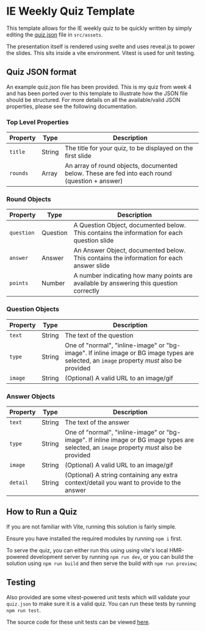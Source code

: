 # IE Weekly Quiz Template

This template allows for the IE weekly quiz to be quickly written by simply editing the [quiz.json](./src/assets/quiz.json) file in `src/assets`.

The presentation itself is rendered using svelte and uses reveal.js to power the slides. This sits inside a vite environment. Vitest is used for unit testing.

## Quiz JSON format

An example quiz.json file has been provided. This is my quiz from week 4 and has been ported over to this template to illustrate how the JSON file should be structured. For more details on all the available/valid JSON properties, please see the following documentation.

### Top Level Properties

| Property | Type         | Description                                                                                    |
| -------- | ------------ | ---------------------------------------------------------------------------------------------- |
| `title`  | String       | The title for your quiz, to be displayed on the first slide                                    |
| `rounds` | Array<Round> | An array of round objects, documented below. These are fed into each round (question + answer) |

### Round Objects

| Property   | Type     | Description                                                                                |
| ---------- | -------- | ------------------------------------------------------------------------------------------ |
| `question` | Question | A Question Object, documented below. This contains the information for each question slide |
| `answer`   | Answer   | An Answer Object, documented below. This contains the information for each answer slide    |
| `points`   | Number   | A number indicating how many points are available by answering this question correctly     |

### Question Objects

| Property | Type   | Description                                                                                                                                |
| -------- | ------ | ------------------------------------------------------------------------------------------------------------------------------------------ |
| `text`   | String | The text of the question                                                                                                                   |
| `type`   | String | One of "normal", "inline-image" or "bg-image". If inline image or BG image types are selected, an `image` property _must_ also be provided |
| `image`  | String | (Optional) A valid URL to an image/gif                                                                                                     |

### Answer Objects

| Property | Type   | Description                                                                                                                                |
| -------- | ------ | ------------------------------------------------------------------------------------------------------------------------------------------ |
| `text`   | String | The text of the answer                                                                                                                     |
| `type`   | String | One of "normal", "inline-image" or "bg-image". If inline image or BG image types are selected, an `image` property _must_ also be provided |
| `image`  | String | (Optional) A valid URL to an image/gif                                                                                                     |
| `detail` | String | (Optional) A string containing any extra context/detail you want to provide to the answer                                                  |

## How to Run a Quiz

If you are not familiar with Vite, running this solution is fairly simple.

Ensure you have installed the required modules by running `npm i` first.

To serve the quiz, you can either run this using using vite's local HMR-powered development server by running `npm run dev`, or you can build the solution using `npm run build` and then serve the build with `npm run preview`;

## Testing

Also provided are some vitest-powered unit tests which will validate your `quiz.json` to make sure it is a valid quiz. You can run these tests by running `npm run test`.

The source code for these unit tests can be viewed [here](./tests/quiz-structure.js).
